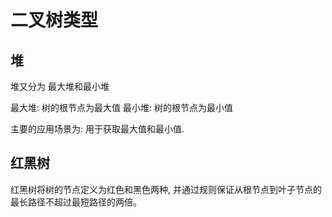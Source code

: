 # 二叉树类型

## 堆
堆又分为 最大堆和最小堆

最大堆: 树的根节点为最大值
最小堆: 树的根节点为最小值

主要的应用场景为: 用于获取最大值和最小值.

## 红黑树
红黑树将树的节点定义为红色和黑色两种, 并通过规则保证从根节点到叶子节点的最长路径不超过最短路径的两倍。
